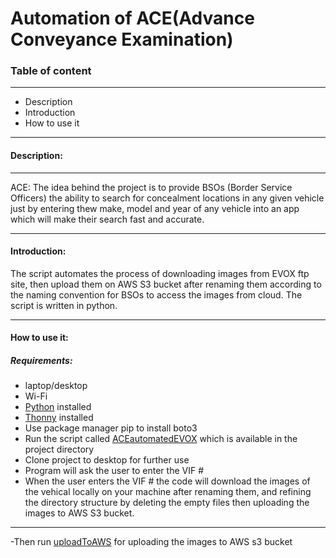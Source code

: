 # Automation of ACE(Advance Conveyance Examination)

### Table of content
---
- Description
- Introduction
- How to use it


---
#### Description:
---
ACE: The idea behind the project is to provide BSOs (Border Service Officers) the ability to search for concealment locations in any given vehicle just by entering thew make, model  and year of any vehicle  into an app which will make their  search fast and accurate.

---
#### Introduction:

The script automates the process of downloading images from EVOX ftp site, then upload them on AWS S3 bucket after renaming them according to the naming convention for BSOs to access the images from cloud.
The script is written in python.

---
#### How to use it:
##### Requirements:
- laptop/desktop
- Wi-Fi
- [Python](https://www.python.org/downloads) installed
- [Thonny](https://thonny.org) installed
- Use package manager pip to install boto3
- Run the script called [ACEautomatedEVOX](https://github.com/bushra460/ProjectACE/commit/d0ae79a14001962c7227ab8a235bcb13ff87b554) which is available in the project directory
- Clone project to desktop for further use
- Program will ask the user to enter the VIF #
- When the user enters the VIF # the code will download the images of the vehical locally on your machine after renaming them, and refining the directory structure by deleting the empty files then uploading the images to AWS S3 bucket.
---
-Then run [uploadToAWS]() for uploading the images to AWS s3 bucket
